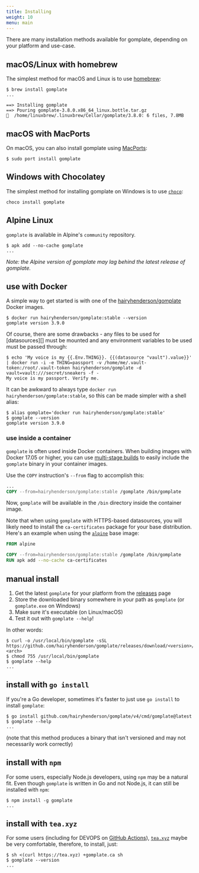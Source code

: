 ```yaml
---
title: Installing
weight: 10
menu: main
---
```


There are many installation methods available for gomplate, depending on your platform and use-case.

## macOS/Linux with homebrew

The simplest method for macOS and Linux is to use [homebrew](https://brew.sh/):

```console
$ brew install gomplate
...

==> Installing gomplate
==> Pouring gomplate-3.8.0.x86_64_linux.bottle.tar.gz
🍺  /home/linuxbrew/.linuxbrew/Cellar/gomplate/3.8.0: 6 files, 7.8MB
```

## macOS with MacPorts

On macOS, you can also install gomplate using [MacPorts](https://www.macports.org):

```console
$ sudo port install gomplate
```

## Windows with Chocolatey

The simplest method for installing gomplate on Windows is to use [`choco`](https://community.chocolatey.org/packages/gomplate):

```console
choco install gomplate
```

## Alpine Linux

`gomplate` is available in Alpine's `community` repository.

```console
$ apk add --no-cache gomplate
...
```

_Note: the Alpine version of gomplate may lag behind the latest release of gomplate._

## use with Docker

A simple way to get started is with one of the [hairyhenderson/gomplate][] Docker images.

```console
$ docker run hairyhenderson/gomplate:stable --version
gomplate version 3.9.0
```

Of course, there are some drawbacks - any files to be used for [datasources][]
must be mounted and any environment variables to be used must be passed through:

```console
$ echo 'My voice is my {{.Env.THING}}. {{(datasource "vault").value}}' | docker run -i -e THING=passport -v /home/me/.vault-token:/root/.vault-token hairyhenderson/gomplate -d vault=vault:///secret/sneakers -f -
My voice is my passport. Verify me.
```

It can be awkward to always type `docker run hairyhenderson/gomplate:stable`,
so this can be made simpler with a shell alias:

```console
$ alias gomplate='docker run hairyhenderson/gomplate:stable'
$ gomplate --version
gomplate version 3.9.0
```

### use inside a container

`gomplate` is often used inside Docker containers. When building images with Docker 17.05 or higher, you can use [multi-stage builds][] to easily include the `gomplate` binary in your container images.

Use the `COPY` instruction's `--from` flag to accomplish this:

```Dockerfile
...
COPY --from=hairyhenderson/gomplate:stable /gomplate /bin/gomplate
```

Now, `gomplate` will be available in the `/bin` directory inside the container image.

Note that when using `gomplate` with HTTPS-based datasources, you will likely need to install the `ca-certificates` package for your base distribution. Here's an example when using the [`alpine`](https://hub.docker.com/_alpine) base image:

```Dockerfile
FROM alpine

COPY --from=hairyhenderson/gomplate:stable /gomplate /bin/gomplate
RUN apk add --no-cache ca-certificates
```

## manual install

1. Get the latest `gomplate` for your platform from the [releases][] page
2. Store the downloaded binary somewhere in your path as `gomplate` (or `gomplate.exe`
  on Windows)
3. Make sure it's executable (on Linux/macOS)
4. Test it out with `gomplate --help`!

In other words:

```console
$ curl -o /usr/local/bin/gomplate -sSL https://github.com/hairyhenderson/gomplate/releases/download/<version>/gomplate_<os>-<arch>
$ chmod 755 /usr/local/bin/gomplate
$ gomplate --help
...
```

## install with `go install`

If you're a Go developer, sometimes it's faster to just use `go install` to install `gomplate`:

```console
$ go install github.com/hairyhenderson/gomplate/v4/cmd/gomplate@latest
$ gomplate --help
...
```

(note that this method produces a binary that isn't versioned and may not necessarily work correctly)

## install with `npm`

For some users, especially Node.js developers, using `npm` may be a natural fit.
Even though `gomplate` is written in Go and not Node.js, it can still be installed
with `npm`:

```console
$ npm install -g gomplate
...
```

## install with `tea.xyz`

For some users (including for DEVOPS on [GitHub Actions](https://github.com/marketplace/actions/tea-setup)),
[`tea.xyz`](https://tea.xyz/) maybe be very comfortable, therefore, to install, just:

```console
$ sh <(curl https://tea.xyz) +gomplate.ca sh
$ gomplate --version
...
```

[releases]: https://github.com/hairyhenderson/gomplate/releases
[multi-stage builds]: https://docs.docker.com/develop/develop-images/multistage-build/
[hairyhenderson/gomplate]: https://hub.docker.com/r/hairyhenderson/gomplate/tags/
